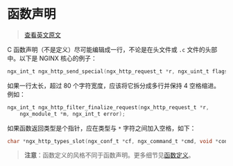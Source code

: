 # 函数声明

> [查看英文原文](https://github.com/openresty/openresty.org/blob/9fa7554feee056304cd788d4584d6cf21442fd3f/v2/en/c-coding-style-guide.md#function-declarations)

C 函数声明（不是定义）尽可能编辑成一行，不论是在头文件或 `.c` 文件的头部中。以下是 NGINX 核心的例子：

```c
ngx_int_t ngx_http_send_special(ngx_http_request_t *r, ngx_uint_t flags);
```

如果一行太长，超过 80 个字符宽度，应该将它拆分成多行并保持 4 空格缩进。例如：

```c
ngx_int_t ngx_http_filter_finalize_request(ngx_http_request_t *r,
    ngx_module_t *m, ngx_int_t error);
```

如果函数返回类型是个指针，应在类型与 `*` 字符之间加入空格，如下：

```c
char *ngx_http_types_slot(ngx_conf_t *cf, ngx_command_t *cmd, void *conf);
```

> **注意**：函数定义的风格不同于函数声明。更多细节见[函数定义](./ch-06-function-definitions.md)。
